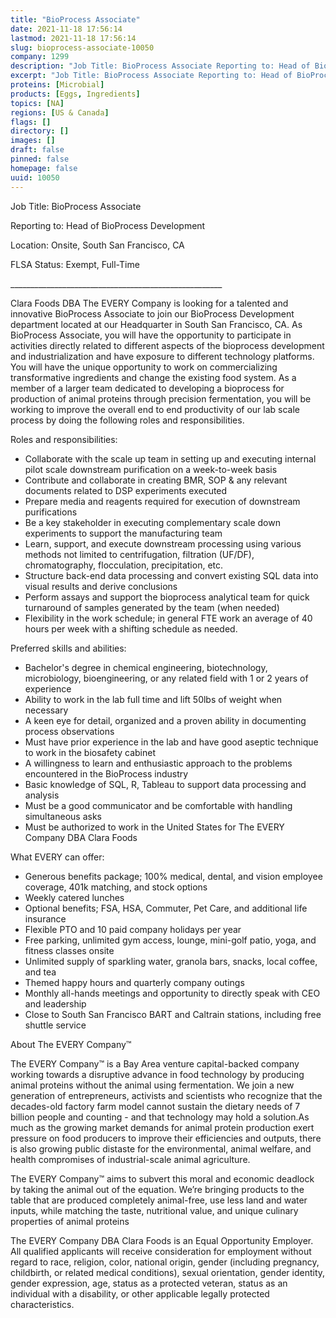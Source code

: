 ```yaml
---
title: "BioProcess Associate"
date: 2021-11-18 17:56:14
lastmod: 2021-11-18 17:56:14
slug: bioprocess-associate-10050
company: 1299
description: "Job Title: BioProcess Associate Reporting to: Head of BioProcess Development Location: Onsite, South San Francisco, CAFLSA Status: Exempt, Full-Time _____________________________________________________"
excerpt: "Job Title: BioProcess Associate Reporting to: Head of BioProcess Development Location: Onsite, South San Francisco, CAFLSA Status: Exempt, Full-Time _____________________________________________________"
proteins: [Microbial]
products: [Eggs, Ingredients]
topics: [NA]
regions: [US & Canada]
flags: []
directory: []
images: []
draft: false
pinned: false
homepage: false
uuid: 10050
---
```

<p>Job Title: BioProcess Associate </p>
<p>Reporting to: Head of BioProcess Development </p>
<p>Location: Onsite, South San Francisco, CA</p>
<p>FLSA Status: Exempt, Full-Time </p>
<p>_____________________________________________________</p>
<p>Clara Foods DBA The EVERY Company is looking for a talented and innovative BioProcess Associate to join our BioProcess Development department located at our Headquarter in South San Francisco, CA. As BioProcess Associate, you will have the opportunity to participate in activities directly related to different aspects of the bioprocess development and industrialization and have exposure to different technology platforms. You will have the unique opportunity to work on commercializing transformative ingredients and change the existing food system. As a member of a larger team dedicated to developing a bioprocess for production of animal proteins through precision fermentation, you will be working to improve the overall end to end productivity of our lab scale process by doing the following roles and responsibilities.</p>
<p>Roles and responsibilities:</p>
<ul>
<li>Collaborate with the scale up team in setting up and executing internal pilot scale downstream purification on a week-to-week basis</li>
<li>Contribute and collaborate in creating BMR, SOP & any relevant documents related to DSP experiments executed</li>
<li>Prepare media and reagents required for execution of downstream purifications</li>
<li>Be a key stakeholder in executing complementary scale down experiments to support the manufacturing team</li>
<li>Learn, support, and execute downstream processing using various methods not limited to centrifugation, filtration (UF/DF), chromatography, flocculation, precipitation, etc.</li>
<li>Structure back-end data processing and convert existing SQL data into visual results and derive conclusions</li>
<li>Perform assays and support the bioprocess analytical team for quick turnaround of samples generated by the team (when needed)</li>
<li>Flexibility in the work schedule; in general FTE work an average of 40 hours per week with a shifting schedule as needed. </li>
</ul>
<p>Preferred skills and abilities:</p>
<ul>
<li>Bachelor's degree in chemical engineering, biotechnology, microbiology, bioengineering, or any related field with 1 or 2 years of experience</li>
<li>Ability to work in the lab full time and lift 50lbs of weight when necessary</li>
<li>A keen eye for detail, organized and a proven ability in documenting process observations</li>
<li>Must have prior experience in the lab and have good aseptic technique to work in the biosafety cabinet</li>
<li>A willingness to learn and enthusiastic approach to the problems encountered in the BioProcess industry</li>
<li>Basic knowledge of SQL, R, Tableau to support data processing and analysis</li>
<li>Must be a good communicator and be comfortable with handling simultaneous asks</li>
<li>Must be authorized to work in the United States for The EVERY Company DBA Clara Foods</li>
</ul>
<p>What EVERY can offer:</p>
<ul>
<li>Generous benefits package; 100% medical, dental, and vision employee coverage, 401k matching, and stock options</li>
<li>Weekly catered lunches</li>
<li>Optional benefits; FSA, HSA, Commuter, Pet Care, and additional life insurance</li>
<li>Flexible PTO and 10 paid company holidays per year</li>
<li>Free parking, unlimited gym access, lounge, mini-golf patio, yoga, and fitness classes onsite</li>
<li>Unlimited supply of sparkling water, granola bars, snacks, local coffee, and tea</li>
<li>Themed happy hours and quarterly company outings</li>
<li>Monthly all-hands meetings and opportunity to directly speak with CEO and leadership</li>
<li>Close to South San Francisco BART and Caltrain stations, including free shuttle service</li>
</ul>
<p>About The EVERY Company™</p>
<p>The EVERY Company™ is a Bay Area venture capital-backed company working towards a disruptive advance in food technology by producing animal proteins without the animal using fermentation. We join a new generation of entrepreneurs, activists and scientists who recognize that the decades-old factory farm model cannot sustain the dietary needs of 7 billion people and counting - and that technology may hold a solution.As much as the growing market demands for animal protein production exert pressure on food producers to improve their efficiencies and outputs, there is also growing public distaste for the environmental, animal welfare, and health compromises of industrial-scale animal agriculture.</p>
<p>The EVERY Company™ aims to subvert this moral and economic deadlock by taking the animal out of the equation. We’re bringing products to the table that are produced completely animal-free, use less land and water inputs, while matching the taste, nutritional value, and unique culinary properties of animal proteins</p>
<p>The EVERY Company DBA Clara Foods is an Equal Opportunity Employer. All qualified applicants will receive consideration for employment without regard to race, religion, color, national origin, gender (including pregnancy, childbirth, or related medical conditions), sexual orientation, gender identity, gender expression, age, status as a protected veteran, status as an individual with a disability, or other applicable legally protected characteristics.</p>
